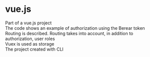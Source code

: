 # vue.js
Part of a vue.js project<br>
The code shows an example of authorization using the Berear token<br>
Routing is described. Routing takes into account, in addition to authorization, user roles<br>
Vuex is used as storage<br>
The project created with CLI
